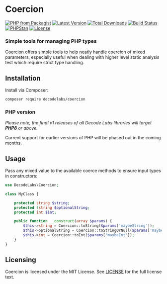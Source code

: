 # Coercion

[![PHP from Packagist](https://img.shields.io/packagist/php-v/decodelabs/coercion?style=flat)](https://packagist.org/packages/decodelabs/coercion)
[![Latest Version](https://img.shields.io/packagist/v/decodelabs/coercion.svg?style=flat)](https://packagist.org/packages/decodelabs/coercion)
[![Total Downloads](https://img.shields.io/packagist/dt/decodelabs/coercion.svg?style=flat)](https://packagist.org/packages/decodelabs/coercion)
[![Build Status](https://img.shields.io/travis/com/decodelabs/coercion/main.svg?style=flat)](https://app.travis-ci.com/github/decodelabs/coercion)
[![PHPStan](https://img.shields.io/badge/PHPStan-enabled-44CC11.svg?longCache=true&style=flat)](https://github.com/phpstan/phpstan)
[![License](https://img.shields.io/packagist/l/decodelabs/coercion?style=flat)](https://packagist.org/packages/decodelabs/coercion)


### Simple tools for managing PHP types

Coercion offers simple tools to help neatly handle coercion of mixed parameters, especially useful when dealing with higher level static analysis test which require strict type handling.

## Installation

Install via Composer:

```bash
composer require decodelabs/coercion
```

### PHP version

_Please note, the final v1 releases of all Decode Labs libraries will target **PHP8** or above._

Current support for earlier versions of PHP will be phased out in the coming months.


## Usage

Pass any mixed value to the available coerce methods to ensure input types in constructors:

```php
use DecodeLabs\Coercion;

class MyClass {

    protected string $string;
    protected ?string $optionalString;
    protected int $int;

    public function __construct(array $params) {
        $this->string = Coercion::toString($params['maybeString']);
        $this->optionalString = Coercion::toStringOrNull($params['maybeString']);
        $this->int = Coercion::toInt($params['maybeInt']);
    }
}
```

## Licensing
Coercion is licensed under the MIT License. See [LICENSE](./LICENSE) for the full license text.
